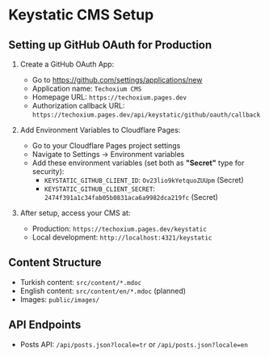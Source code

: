 # Keystatic CMS Setup

## Setting up GitHub OAuth for Production

1. Create a GitHub OAuth App:
   - Go to https://github.com/settings/applications/new
   - Application name: `Techoxium CMS`
   - Homepage URL: `https://techoxium.pages.dev`
   - Authorization callback URL: `https://techoxium.pages.dev/api/keystatic/github/oauth/callback`

2. Add Environment Variables to Cloudflare Pages:
   - Go to your Cloudflare Pages project settings
   - Navigate to Settings → Environment variables
   - Add these environment variables (set both as **"Secret"** type for security):
     - `KEYSTATIC_GITHUB_CLIENT_ID`: `Ov23lio9kYetquoZUUpm` (Secret)
     - `KEYSTATIC_GITHUB_CLIENT_SECRET`: `2474f391a1c34fab05b0831aca6a9982dca219fc` (Secret)

3. After setup, access your CMS at:
   - Production: `https://techoxium.pages.dev/keystatic`
   - Local development: `http://localhost:4321/keystatic`

## Content Structure

- Turkish content: `src/content/*.mdoc`
- English content: `src/content/en/*.mdoc` (planned)
- Images: `public/images/`

## API Endpoints

- Posts API: `/api/posts.json?locale=tr` or `/api/posts.json?locale=en`
